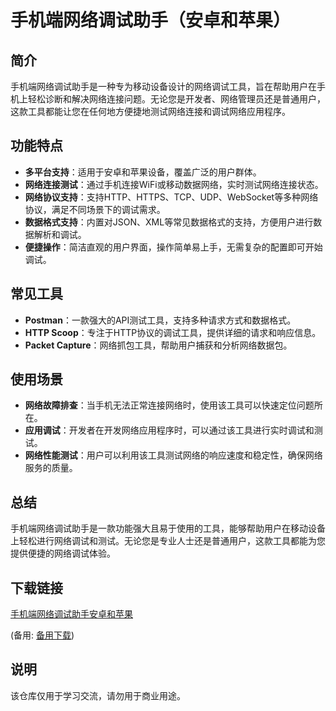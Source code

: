 # 手机端网络调试助手（安卓和苹果）

## 简介
手机端网络调试助手是一种专为移动设备设计的网络调试工具，旨在帮助用户在手机上轻松诊断和解决网络连接问题。无论您是开发者、网络管理员还是普通用户，这款工具都能让您在任何地方便捷地测试网络连接和调试网络应用程序。

## 功能特点
- **多平台支持**：适用于安卓和苹果设备，覆盖广泛的用户群体。
- **网络连接测试**：通过手机连接WiFi或移动数据网络，实时测试网络连接状态。
- **网络协议支持**：支持HTTP、HTTPS、TCP、UDP、WebSocket等多种网络协议，满足不同场景下的调试需求。
- **数据格式支持**：内置对JSON、XML等常见数据格式的支持，方便用户进行数据解析和调试。
- **便捷操作**：简洁直观的用户界面，操作简单易上手，无需复杂的配置即可开始调试。

## 常见工具
- **Postman**：一款强大的API测试工具，支持多种请求方式和数据格式。
- **HTTP Scoop**：专注于HTTP协议的调试工具，提供详细的请求和响应信息。
- **Packet Capture**：网络抓包工具，帮助用户捕获和分析网络数据包。

## 使用场景
- **网络故障排查**：当手机无法正常连接网络时，使用该工具可以快速定位问题所在。
- **应用调试**：开发者在开发网络应用程序时，可以通过该工具进行实时调试和测试。
- **网络性能测试**：用户可以利用该工具测试网络的响应速度和稳定性，确保网络服务的质量。

## 总结
手机端网络调试助手是一款功能强大且易于使用的工具，能够帮助用户在移动设备上轻松进行网络调试和测试。无论您是专业人士还是普通用户，这款工具都能为您提供便捷的网络调试体验。

## 下载链接
[手机端网络调试助手安卓和苹果](https://pan.quark.cn/s/29df2e878e6a) 

(备用: [备用下载](https://pan.baidu.com/s/1wWpClvG6XEi2Z00VLe3GPw?pwd=1234))

## 说明

该仓库仅用于学习交流，请勿用于商业用途。

